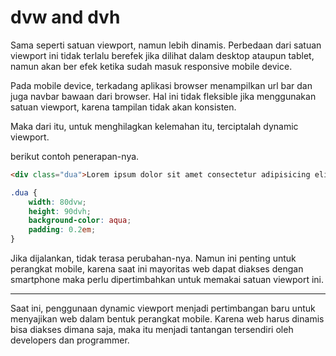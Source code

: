 # dvw and dvh

Sama seperti satuan viewport, namun lebih dinamis. Perbedaan dari satuan viewport ini tidak terlalu berefek jika dilihat dalam desktop ataupun tablet, namun akan ber efek ketika sudah masuk responsive mobile device.

Pada mobile device, terkadang aplikasi browser menampilkan url bar dan juga navbar bawaan dari browser. Hal ini tidak fleksible jika menggunakan satuan viewport, karena tampilan tidak akan konsisten.

Maka dari itu, untuk menghilagkan kelemahan itu, terciptalah dynamic viewport.

berikut contoh penerapan-nya.

```html
<div class="dua">Lorem ipsum dolor sit amet consectetur adipisicing elit. Mollitia possimus, rerum unde quod eveniet eaque maxime tenetur exercitationem modi architecto assumenda blanditiis saepe itaque aperiam molestiae veniam. Non, quae incidunt.</div>
```

```css
.dua {
    width: 80dvw;
    height: 90dvh;
    background-color: aqua;
    padding: 0.2em;
}
```

Jika dijalankan, tidak terasa perubahan-nya. Namun ini penting untuk perangkat mobile, karena saat ini mayoritas web dapat diakses dengan smartphone maka perlu dipertimbahkan untuk memakai satuan viewport ini.

<hr>

Saat ini, penggunaan dynamic viewport menjadi pertimbangan baru untuk menyajikan web dalam bentuk perangkat mobile. Karena web harus dinamis bisa diakses dimana saja, maka itu menjadi tantangan tersendiri oleh developers dan programmer.